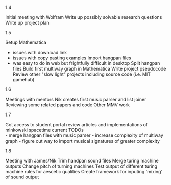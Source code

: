 1.4

Initial meeting with Wolfram
Write up possibly solvable research questions
Write up project plan

1.5

Setup Mathematica
- issues with download link
- issues with copy pasting examples
Import hangpan files
- was easy to do in web but frightfully difficult in desktop
Split hangpan files
Build first multiway graph in Mathematica
Write project pseudocode
Review other "slow light" projects including source code (i.e. MIT gamehub)

1.6

Meetings with mentors
Nik creates first music parser and list joiner
Reviewing some related papers and code
Other MMV work

1.7

Got access to student portal
review articles and implementations of minkowski spacetime
current TODOs   
    - merge hangpan files with music parser
    - increase complexity of multiway graph
    - figure out way to import musical signatures of greater complexity


1.8

Meeting with James/Nik
Trim handpan sound files
Merge turing machine outputs
Change pitch of turning machines
Test output of different turing machine rules for aescetic qualities
Create framework for inputing 'mixing' of sound output